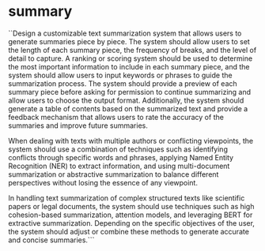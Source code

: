 # summary

``Design a customizable text summarization system that allows users to generate summaries piece by piece. The system should allow users to set the length of each summary piece, the frequency of breaks, and the level of detail to capture. A ranking or scoring system should be used to determine the most important information to include in each summary piece, and the system should allow users to input keywords or phrases to guide the summarization process. The system should provide a preview of each summary piece before asking for permission to continue summarizing and allow users to choose the output format. Additionally, the system should generate a table of contents based on the summarized text and provide a feedback mechanism that allows users to rate the accuracy of the summaries and improve future summaries.

When dealing with texts with multiple authors or conflicting viewpoints, the system should use a combination of techniques such as identifying conflicts through specific words and phrases, applying Named Entity Recognition (NER) to extract information, and using multi-document summarization or abstractive summarization to balance different perspectives without losing the essence of any viewpoint.

In handling text summarization of complex structured texts like scientific papers or legal documents, the system should use techniques such as high cohesion-based summarization, attention models, and leveraging BERT for extractive summarization. Depending on the specific objectives of the user, the system should adjust or combine these methods to generate accurate and concise summaries.```
